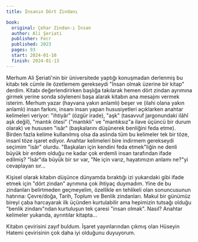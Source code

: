 ```yaml
---
title: İnsanın Dört Zindanı

book:
  original: Çehar Zindan-ı İnsan
  author: Ali Şeriati
  publisher: Fecr
  published: 2023
  pages: 93
  start: 2024-01-10
  finish: 2024-01-13
---
```


Merhum Ali Şeriati'nin bir üniversitede yaptığı konuşmadan derlenmiş bu kitabı tek cümle ile özetlemem gerekseydi "İnsan
olmak üzerine bir kitap" derdim. Kitabı değerlendirirken başlığa takılarak hemen dört zindan ayrımına girmek yerine
sonda söyleneni başa alarak kitabın ana mesajını vermek isterim. Merhum yazar (hayvana yakın anlamlı) beşer ve (ilahi
olana yakın anlamlı) insan farkını, insanı insan yapan hususiyetleri açıklarken anahtar kelimeleri veriyor: "ihtiyâr"
(özgür irade), "aşk" (tasavvuf jargonundaki ilâhî aşk değil), "mantık ötesi" ("mantıklı" ve "mantıksız"a ilave üçüncü
bir durum olarak) ve hususen "isâr" (başkalarını düşünerek benliğini feda etme). Birden fazla kelime kullanılmış olsa da
aslında tüm bu kelimeler tek bir töze, insanî töze işaret ediyor. Anahtar kelimeleri bire indirmem gerekseydi seçimim
"isâr" olurdu. "Başkaları için kendini feda etmek"liğin ne denli büyük bir erdem olduğu ne kadar çok erdemli insan
tarafından ifade edilmiş? "İsâr"da büyük bir sır var, "Ne için varız, hayatımızın anlamı ne?"yi cevaplayan sır...

Kişisel olarak kitabın düşünce dünyamda bıraktığı izi yukarıdaki gibi ifade etmek için "dört zindan" ayrımına çok
ihtiyaç duymadım. Yine de bu zindanları belirtmeden geçmeyelim, özellikle en tehlikeli olan sonuncusunun hatırına:
Çevre/doğa, Tarih, Toplum ve Benlik zindanları. Makul bir günümüz bireyi çaba harcayarak ilk üçünden kurtulabilir ama
hepimizin tutsağı olduğu "benlik zindanı"ndan kurtuluşun tek çaresi "insan olmak". Nasıl? Anahtar kelimeler yukarıda,
ayrıntılar kitapta...

Kitabın çevirisini zayıf buldum. İşaret yayınlarından çıkmış olan Hüseyin Hatemi çevirisinin çok daha iyi olduğunu
duyuyorum.
